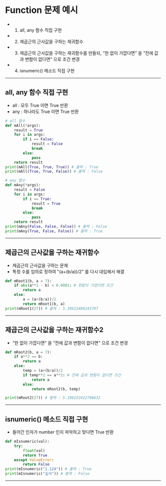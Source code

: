 # Function 문제 예시
  - 1. all, any 함수 직접 구현
  - 2. 제곱근의 근사값을 구하는 재귀함수
  - 3. 제곱근의 근사값을 구하는 재귀함수를 만들되, “한 없이 가깝다면” 을 “전에 값과 변함이 없다면" 으로 조건 변경
  - 4. isnumeric() 메소드 직접 구현

---

## all, any 함수 직접 구현
  - all : 모두 True 이면 True 반환
  - any : 하나라도 True 이면 True 반환

  ```Python
  # all 함수
  def mAll(*args):
      result = True
      for i in args:
          if i == False:
              result = False
              break
          else:
              pass
      return result
  print(mAll(True, True, True)) # 출력 : True
  print(mAll(True, True, False)) # 출력 : False

  # any 함수
  def mAny(*args):
      result = False
      for i in args:
          if i == True:
              result = True
              break
          else:
              pass
      return result
  print(mAny(False, False, False)) # 출력 : False
  print(mAny(True, False, False)) # 출력 : True
  ```

---

## 제곱근의 근사값을 구하는 재귀함수
  - 제곱근의 근사값을 구하는 문제
  - 특정 수를 임의로 정하여 "(a+(b/a))/2" 를 다시 대입해서 해결

  ```Python
  def mRoot1(b, a = 7):
      if abs(a**2 - b) < 0.0001: # 한없이 가깝다면 조건
          return a
      else:
          a = (a+(b/a))/2
          return mRoot1(b, a)
  print(mRoot1(27)) # 출력 : 5.19615480243797
  ```

---

## 제곱근의 근사값을 구하는 재귀함수2
  - “한 없이 가깝다면” 을 “전에 값과 변함이 없다면" 으로 조건 변경

  ```Python
  def mRoot2(b, a = 7):
      if a**2 == b:
          return a
      else:
          temp = (a+(b/a))/2
          if temp**2 == a**2: # 전에 값과 변함이 없다면 조건
              return a
          else:
              return mRoot2(b, temp)

  print(mRoot2(27)) # 출력 : 5.196152422706632
  ```

---

## isnumeric() 메소드 직접 구현
  - 들어간 인자가 number 인지 파악하고 맞다면 True 반환

  ```Python
  def mIsnumeric(val):
      try:
          float(val)
          return True
      except ValueError:
          return False
  print(mIsnumeric("1.124")) # 출력 : True
  print(mIsnumeric("십사")) # 출력 : False
  ```

---
